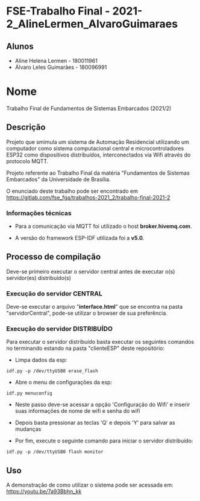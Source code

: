# FSE-Trabalho Final - 2021-2_AlineLermen_AlvaroGuimaraes



## Alunos

- Aline Helena Lermen - 180011961
- Álvaro Leles Guimarães - 180096991

# Nome
Trabalho Final de Fundamentos de Sistemas Embarcados (2021/2)

## Descrição
Projeto que smimula um sistema de Automação Residencial utilizando um computador como sistema computacional central e microcontroladores ESP32 como dispositivos distribuídos, interconectados via Wifi através do protocolo MQTT.

Projeto referente ao Trabalho Final da matéria "Fundamentos de Sistemas Embarcados" da Universidade de Brasília.

O enunciado deste trabalho pode ser encontrado em https://gitlab.com/fse_fga/trabalhos-2021_2/trabalho-final-2021-2

### Informações técnicas
* Para a comunicação via MQTT foi utilizado o host **broker.hivemq.com**.

* A versão do framework ESP-IDF utilizada foi a **v5.0**.

## Processo de compilação
Deve-se primeiro executar o servidor central antes de executar o(s) servidor(es) distribuído(s)

### Execução do servidor CENTRAL
Deve-se executar o arquivo "**interface.html**" que se encontra na pasta "servidorCentral", pode-se utilizar o browser de sua preferência.

### Execução do servidor DISTRIBUÍDO
Para executar o servidor distribuído basta executar os seguintes comandos no terminando estando na pasta "clienteESP" deste repositório:

* Limpa dados da esp:
```
idf.py -p /dev/ttyUSB0 erase_flash
```

* Abre o menu de configurações da esp:
```
idf.py menuconfig
```
* Neste passo deve-se acessar a opção 'Configuração do Wifi' e inserir suas informações de nome de wifi e senha do wifi
* Depois basta pressionar as teclas 'Q' e depois 'Y' para salvar as mudanças

* Por fim, execute o seguinte comando para iniciar o servidor distribuído:
```
idf.py -p /dev/ttyUSB0 flash monitor
```

## Uso
A demonstração de como utilizar o sistema pode ser acessada em:
https://youtu.be/7a93Bbhn_kk